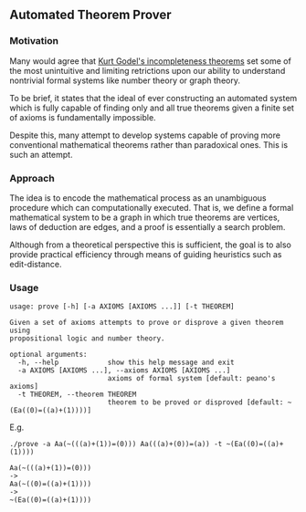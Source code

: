 ## Automated Theorem Prover


### Motivation

Many would agree that [Kurt Godel's incompleteness theorems](https://en.wikipedia.org/wiki/G%C3%B6del%27s_incompleteness_theorems)
set some of the most unintuitive and limiting retrictions upon our ability to
understand nontrivial formal systems like number theory or graph theory.

To be brief, it states that the ideal of ever constructing an automated system which is
fully capable of finding only and all true theorems given a finite set of axioms is
fundamentally impossible.

Despite this, many attempt to develop systems capable of proving
more conventional mathematical theorems rather than paradoxical ones. This is such an
attempt.


### Approach

The idea is to encode the mathematical process as an unambiguous procedure
which can computationally executed. That is, we define a formal mathematical system to be
a graph in which true theorems are vertices, laws of deduction are edges,
and a proof is essentially a search problem.  

Although from a theoretical perspective this is sufficient, the goal is to also
provide practical efficiency through means of guiding heuristics such as
edit-distance.


### Usage

```
usage: prove [-h] [-a AXIOMS [AXIOMS ...]] [-t THEOREM]

Given a set of axioms attempts to prove or disprove a given theorem using
propositional logic and number theory.

optional arguments:
  -h, --help            show this help message and exit
  -a AXIOMS [AXIOMS ...], --axioms AXIOMS [AXIOMS ...]
                        axioms of formal system [default: peano's axioms]
  -t THEOREM, --theorem THEOREM
                        theorem to be proved or disproved [default: ~(Ea((0)=((a)+(1))))]
```

E.g.

```
./prove -a Aa(~(((a)+(1))=(0))) Aa(((a)+(0))=(a)) -t ~(Ea((0)=((a)+(1))))
```

```
Aa(~(((a)+(1))=(0)))
->
Aa(~((0)=((a)+(1))))
->
~(Ea((0)=((a)+(1))))
```
